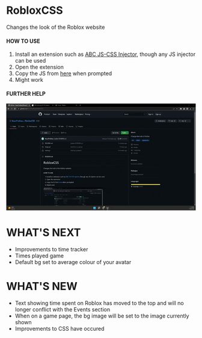 # RobloxCSS
 Changes the look of the Roblox website

#### HOW TO USE
1. Install an extension such as [ABC JS-CSS Injector](https://chrome.google.com/webstore/detail/abc-js-css-injector/dnoagfebjndkhkabjkkoeeijnjpmbimj), though any JS injector can be used
2. Open the extension
3. Copy the JS from [here](roblox.js) when prompted
4. Might work

#### FURTHER HELP
![Further help](help_2.gif)

# WHAT'S NEXT
- Improvements to time tracker
- Times played game
- Default bg set to average colour of your avatar


# WHAT'S NEW
- Text showing time spent on Roblox has moved to the top and will no longer conflict with the Events section
- When on a game page, the bg image will be set to the image currently shown
- Improvements to CSS have occured
